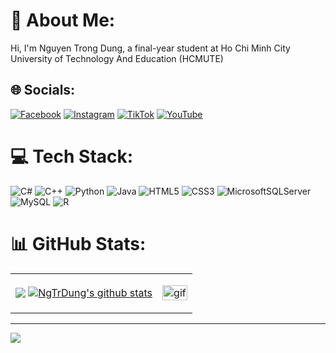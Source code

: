 # 💫 About Me:
Hi, I'm Nguyen Trong Dung, a final-year student at Ho Chi Minh City University of Technology And Education (HCMUTE)


## 🌐 Socials:
[![Facebook](https://img.shields.io/badge/Facebook-%231877F2.svg?logo=Facebook&logoColor=white)](https://www.facebook.com/profile.php?id=100023618702480) [![Instagram](https://img.shields.io/badge/Instagram-%23E4405F.svg?logo=Instagram&logoColor=white)](https://www.instagram.com/ntdkharuto/) [![TikTok](https://img.shields.io/badge/TikTok-%23000000.svg?logo=TikTok&logoColor=white)](https://www.tiktok.com/@ntd.kharuto) [![YouTube](https://img.shields.io/badge/YouTube-%23FF0000.svg?logo=YouTube&logoColor=white)](https://www.youtube.com/@DungNguyen_KHaruto) 

# 💻 Tech Stack:
![C#](https://img.shields.io/badge/c%23-%23239120.svg?style=plastic&logo=c-sharp&logoColor=white) ![C++](https://img.shields.io/badge/c++-%2300599C.svg?style=plastic&logo=c%2B%2B&logoColor=white) ![Python](https://img.shields.io/badge/python-3670A0?style=plastic&logo=python&logoColor=ffdd54) ![Java](https://img.shields.io/badge/java-%23ED8B00.svg?style=for-the-badge&logo=openjdk&logoColor=white) ![HTML5](https://img.shields.io/badge/html5-%23E34F26.svg?style=plastic&logo=html5&logoColor=white) ![CSS3](https://img.shields.io/badge/css3-%231572B6.svg?style=plastic&logo=css3&logoColor=white)   ![MicrosoftSQLServer](https://img.shields.io/badge/Microsoft%20SQL%20Sever-CC2927?style=plastic&logo=microsoft%20sql%20server&logoColor=white) ![MySQL](https://img.shields.io/badge/mysql-%2300000f.svg?style=for-the-badge&logo=mysql&logoColor=white) ![R](https://img.shields.io/badge/r-%23276DC3.svg?style=for-the-badge&logo=r&logoColor=white) 
# 📊 GitHub Stats:
<table style="width:100%;">
  <tr>
    <td>
      <a href="https://github.com/NgTrDung/github-readme-stats"><img align="center" src="https://github-readme-stats.vercel.app/api/top-langs/?username=NgTrDung&layout=compact&theme=buefy&hide_border=true" /></a>
      <a href="https://github.com/anuraghazra/github-readme-stats"><img align="center" src="https://github-readme-stats.vercel.app/api?username=NgTrDung&show_icons=true&include_all_commits=true&theme=buefy&hide_border=true" alt="NgTrDung's github stats" /></a> 
    </td>
    <td>
      <p align="center"> 
        <img src="https://i.pinimg.com/originals/2f/9d/46/2f9d469e0b2a7e234b78eb687db4bfc7.gif" alt="gif" width="100%"/>
      </p>
    </td>
  </tr>
</table>

---
[![](https://visitcount.itsvg.in/api?id=NgTrDung&icon=0&color=0)](https://visitcount.itsvg.in)

<!-- Proudly created with GPRM ( https://gprm.itsvg.in ) -->
